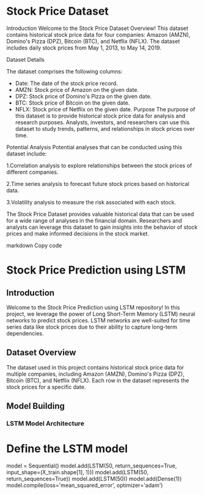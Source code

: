# Stock Price Dataset 

Introduction
Welcome to the Stock Price Dataset Overview! This dataset contains historical stock price data for four companies: Amazon (AMZN), Domino's Pizza (DPZ), Bitcoin (BTC), and Netflix (NFLX). The dataset includes daily stock prices from May 1, 2013, to May 14, 2019.

Dataset Details

The dataset comprises the following columns:
- Date: The date of the stock price record.
- AMZN: Stock price of Amazon on the given date.
- DPZ: Stock price of Domino's Pizza on the given date.
- BTC: Stock price of Bitcoin on the given date.
- NFLX: Stock price of Netflix on the given date.
Purpose
The purpose of this dataset is to provide historical stock price data for analysis and research purposes. Analysts, investors, and researchers can use this dataset to study trends, patterns, and relationships in stock prices over time.

Potential Analysis
Potential analyses that can be conducted using this dataset include:

1.Correlation analysis to explore relationships between the stock prices of different companies.

2.Time series analysis to forecast future stock prices based on historical data.

3.Volatility analysis to measure the risk associated with each stock.



The Stock Price Dataset provides valuable historical data that can be used for a wide range of analyses in the financial domain. Researchers and analysts can leverage this dataset to gain insights into the behavior of stock prices and make informed decisions in the stock market.


markdown
Copy code
# Stock Price Prediction using LSTM

## Introduction

Welcome to the Stock Price Prediction using LSTM repository! In this project, we leverage the power of Long Short-Term Memory (LSTM) neural networks to predict stock prices. LSTM networks are well-suited for time series data like stock prices due to their ability to capture long-term dependencies.

## Dataset Overview

The dataset used in this project contains historical stock price data for multiple companies, including Amazon (AMZN), Domino's Pizza (DPZ), Bitcoin (BTC), and Netflix (NFLX). Each row in the dataset represents the stock prices for a specific date.

## Model Building

### LSTM Model Architecture
# Define the LSTM model
model = Sequential()
model.add(LSTM(50, return_sequences=True, input_shape=(X_train.shape[1], 1)))
model.add(LSTM(50, return_sequences=True))
model.add(LSTM(50))
model.add(Dense(1))
model.compile(loss='mean_squared_error', optimizer='adam')





